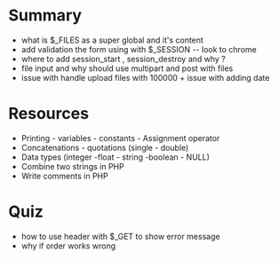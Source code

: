 
# Summary
 * what is $_FILES as a super global and it's content
 * add validation the form using with $_SESSION -- look to chrome
 * where to add session_start , session_destroy and why ?
 * file input and why should use multipart and post with files
 * issue with handle upload files with 100000 + issue with adding date

# Resources
- Printing - variables - constants - Assignment operator
- Concatenations - quotations (single - double)
- Data types (integer -float - string -boolean - NULL)
- Combine two strings in PHP
- Write comments in PHP

# Quiz
- how to use header with $_GET to show error message
- why if order works wrong


